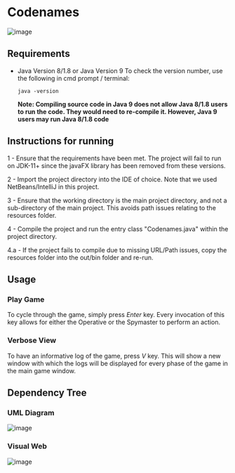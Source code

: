 # Codenames

![image](https://drive.google.com/uc?export=view&id=16011UQ-yv_0t4Q86A45mW_bUYCFVEywY)

## Requirements

- Java Version 8/1.8 or Java Version 9
	To check the version number, use the following in cmd prompt / terminal:
	```
	java -version
	```
	**Note: Compiling source code in Java 9 does not allow Java 8/1.8 users to run the code. They would need to re-compile it. However, Java 9 users may run Java 8/1.8 code**

## Instructions for running

1 - Ensure that the requirements have been met. The project will fail to run on JDK-11+ since the javaFX library has been removed from these versions.

2 - Import the project directory into the IDE of choice. Note that we used NetBeans/IntelliJ in this project.

3 - Ensure that the working directory is the main project directory, and not a sub-directory of the main project. This avoids path issues relating to the resources folder. 

4 - Compile the project and run the entry class "Codenames.java" within the project directory.

4.a - If the project fails to compile due to missing URL/Path issues, copy the resources folder into the out/bin folder and re-run. 


## Usage

### Play Game
To cycle through the game, simply press *Enter* key. Every invocation of this key allows for either the Operative or the Spymaster to perform an action.

### Verbose View
To have an informative log of the game, press *V* key. This will show a new window with which the logs will be displayed for every phase of the game in the main game window. 


## Dependency Tree

### UML Diagram

![image](https://drive.google.com/uc?export=view&id=1omf_et8GsZn5pPZziDwZVTSH6asKY6zl)


### Visual Web

![image](https://drive.google.com/uc?export=view&id=1qw0Oeij9mqHS15xMVfIckwBrn_xEoN9I)
